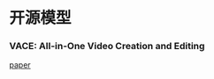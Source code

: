 #  开源模型

### VACE: All-in-One Video Creation and Editing

[paper](https://arxiv.org/pdf/2503.07598)
